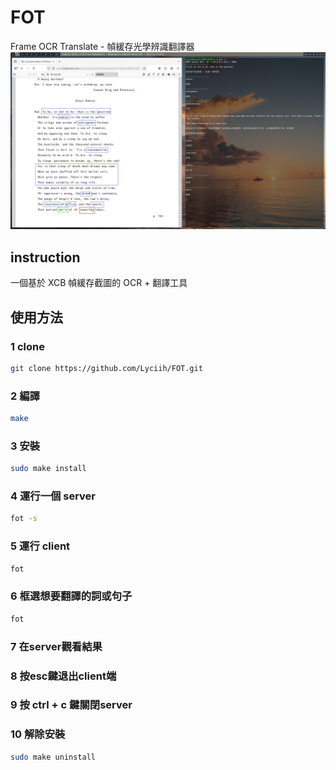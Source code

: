 
# FOT
Frame OCR Translate - 幀緩存光學辨識翻譯器
![示範畫面](https://github.com/Lyciih/FOT/blob/main/images/present1.png)

## instruction
一個基於 XCB 幀緩存截圖的 OCR + 翻譯工具

## 使用方法

### 1 clone
```bash
git clone https://github.com/Lyciih/FOT.git
```

### 2 編譯
```bash
make
```

### 3 安裝
```bash
sudo make install
```


### 4 運行一個 server
```bash
fot -s 
```


### 5 運行 client
```bash
fot
```

### 6 框選想要翻譯的詞或句子
```bash
fot
```

### 7 在server觀看結果

### 8 按esc鍵退出client端

### 9 按 ctrl + c 鍵關閉server

### 10 解除安裝
```bash
sudo make uninstall
```
